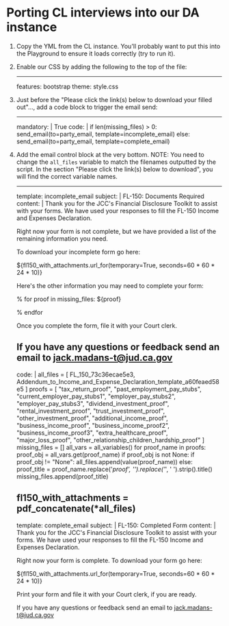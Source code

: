 # Porting CL interviews into our DA instance

1. Copy the YML from the CL instance. You'll probably want to put this into the Playground to ensure it loads correctly (try to run it).

2. Enable our CSS by adding the following to the top of the file:

    ---
    features:
      bootstrap theme: style.css

3. Just before the "Please click the link(s) below to download your filled out"..., add a code block to trigger the email send:

    ---
    mandatory: |
      True
    code: |
      if len(missing_files) > 0:
        send_email(to=party_email, template=incomplete_email)
      else:
        send_email(to=party_email, template=complete_email)

4. Add the email control block at the very bottom. NOTE: You need to change the `all_files` variable to match the filenames outputted by the script. In the section "Please click the link(s) below to download", you will find the correct variable names.

    ---
    template: incomplete_email
    subject: |
      FL-150: Documents Required
    content: |
      Thank you for the JCC's Financial Disclosure Toolkit to assist with your forms. We have used your responses to fill the FL-150 Income and Expenses Declaration.

      Right now your form is not complete, but we have provided a list of the remaining information you need.

      To download your incomplete form go here:

      ${fl150_with_attachments.url_for(temporary=True, seconds=60 * 60 * 24 * 10)}

      Here's the other information you may need to complete your form:

      % for proof in missing_files:
      ${proof}

      % endfor

      Once you complete the form, file it with your Court clerk.

      If you have any questions or feedback send an email to jack.madans-t@jud.ca.gov
    ---
    code: |
      all_files = [
        FL_150_73c36ecae5e3,
        Addendum_to_Income_and_Expense_Declaration_template_a60feaed58e5
      ]
      proofs = [
        "tax_return_proof",
        "past_employment_pay_stubs",
        "current_employer_pay_stubs1",
        "employer_pay_stubs2",
        "employer_pay_stubs3",
        "dividend_investment_proof",
        "rental_investment_proof",
        "trust_investment_proof",
        "other_investment_proof",
        "additional_income_proof",
        "business_income_proof",
        "business_income_proof2",
        "business_income_proof3",
        "extra_healthcare_proof",
        "major_loss_proof",
        "other_relationship_children_hardship_proof"
      ]
      missing_files = []
      all_vars = all_variables()
      for proof_name in proofs:
        proof_obj = all_vars.get(proof_name)
        if proof_obj is not None:
          if proof_obj != "None":
            all_files.append(value(proof_name))
          else:
            proof_title = proof_name.replace('_proof', '').replace('_', ' ').strip().title()
            missing_files.append(proof_title)

      fl150_with_attachments = pdf_concatenate(*all_files)
    ---
    template: complete_email
    subject: |
      FL-150: Completed Form
    content: |
      Thank you for the JCC's Financial Disclosure Toolkit to assist with your forms. We have used your responses to fill the FL-150 Income and Expenses Declaration.

      Right now your form is complete. To download your form go here:

      ${fl150_with_attachments.url_for(temporary=True, seconds=60 * 60 * 24 * 10)}

      Print your form and file it with your Court clerk, if you are ready.

      If you have any questions or feedback send an email to jack.madans-t@jud.ca.gov

